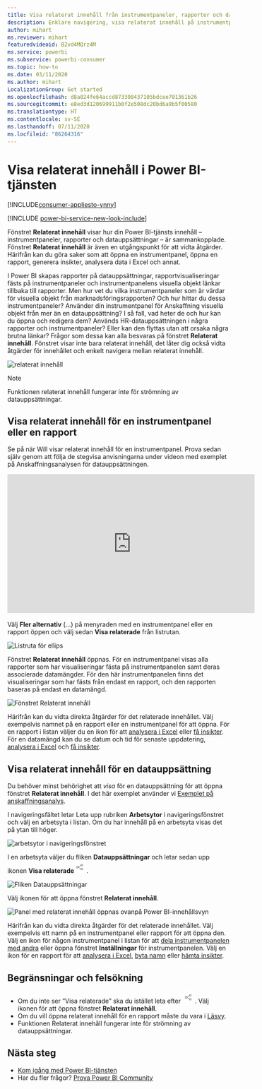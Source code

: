 ```yaml
---
title: Visa relaterat innehåll från instrumentpaneler, rapporter och datauppsättningar
description: Enklare navigering, visa relaterat innehåll på instrumentpaneler, rapporter och datauppsättningar
author: mihart
ms.reviewer: mihart
featuredvideoid: B2vd4MQrz4M
ms.service: powerbi
ms.subservice: powerbi-consumer
ms.topic: how-to
ms.date: 03/11/2020
ms.author: mihart
LocalizationGroup: Get started
ms.openlocfilehash: d8a024fe64accd873398437105bdcee701361b26
ms.sourcegitcommit: e8ed3d120699911b0f2e508dc20bd6a9b5f00580
ms.translationtype: HT
ms.contentlocale: sv-SE
ms.lasthandoff: 07/11/2020
ms.locfileid: "86264316"
---
```

# <a name="view-related-content-in-the-power-bi-service"></a>Visa relaterat innehåll i Power BI-tjänsten

[!INCLUDE[consumer-appliesto-ynny](../includes/consumer-appliesto-ynny.md)]

[!INCLUDE [power-bi-service-new-look-include](../includes/power-bi-service-new-look-include.md)]

Fönstret **Relaterat innehåll** visar hur din Power BI-tjänsts innehåll – instrumentpaneler, rapporter och datauppsättningar – är sammankopplade. Fönstret **Relaterat innehåll** är även en utgångspunkt för att vidta åtgärder. Härifrån kan du göra saker som att öppna en instrumentpanel, öppna en rapport, generera insikter, analysera data i Excel och annat.  

I Power BI skapas rapporter på datauppsättningar, rapportvisualiseringar fästs på instrumentpaneler och instrumentpanelens visuella objekt länkar tillbaka till rapporter. Men hur vet du vilka instrumentpaneler som är värdar för visuella objekt från marknadsföringsrapporten? Och hur hittar du dessa instrumentpaneler? Använder din instrumentpanel för Anskaffning visuella objekt från mer än en datauppsättning? I så fall, vad heter de och hur kan du öppna och redigera dem? Används HR-datauppsättningen i några rapporter och instrumentpaneler? Eller kan den flyttas utan att orsaka några brutna länkar? Frågor som dessa kan alla besvaras på fönstret **Relaterat innehåll**.  Fönstret visar inte bara relaterat innehåll, det låter dig också vidta åtgärder för innehållet och enkelt navigera mellan relaterat innehåll.

![relaterat innehåll](./media/end-user-related/power-bi-list.png)

> [!NOTE]
> Funktionen relaterat innehåll fungerar inte för strömning av datauppsättningar.
> 
> 

## <a name="view-related-content-for-a-dashboard-or-report"></a>Visa relaterat innehåll för en instrumentpanel eller en rapport
Se på när Will visar relaterat innehåll för en instrumentpanel. Prova sedan själv genom att följa de stegvisa anvisningarna under videon med exemplet på Anskaffningsanalysen för datauppsättningen.

<iframe width="560" height="315" src="https://www.youtube.com/embed/B2vd4MQrz4M#t=3m05s" frameborder="0" allowfullscreen></iframe>

Välj **Fler alternativ** (…) på menyraden med en instrumentpanel eller en rapport öppen och välj sedan **Visa relaterade** från listrutan.

![Listruta för ellips](./media/end-user-related/power-bi-dropdown.png)

Fönstret **Relaterat innehåll** öppnas. För en instrumentpanel visas alla rapporter som har visualiseringar fästa på instrumentpanelen samt deras associerade datamängder. För den här instrumentpanelen finns det visualiseringar som har fästs från endast en rapport, och den rapporten baseras på endast en datamängd. 

![Fönstret Relaterat innehåll](./media/end-user-related/power-bi-view-related-dashboard.png)

Härifrån kan du vidta direkta åtgärder för det relaterade innehållet.  Välj exempelvis namnet på en rapport eller en instrumentpanel för att öppna.  För en rapport i listan väljer du en ikon för att [analysera i Excel](../collaborate-share/service-analyze-in-excel.md) eller [få insikter](end-user-insights.md). För en datamängd kan du se datum och tid för senaste uppdatering, [analysera i Excel](../collaborate-share/service-analyze-in-excel.md) och [få insikter](end-user-insights.md).  



## <a name="view-related-content-for-a-dataset"></a>Visa relaterat innehåll för en datauppsättning
Du behöver minst behörighet att *visa* för en datauppsättning för att öppna fönstret **Relaterat innehåll**. I det här exemplet använder vi [Exemplet på anskaffningsanalys](../create-reports/sample-procurement.md).

I navigeringsfältet letar Leta upp rubriken **Arbetsytor** i navigeringsfönstret och välj en arbetsyta i listan. Om du har innehåll på en arbetsyta visas det på ytan till höger. 

![arbetsytor i navigeringsfönstret](./media/end-user-related/power-bi-workspace.png)


I en arbetsyta väljer du fliken **Datauppsättningar** och letar sedan upp ikonen **Visa relaterade**![ikonen Visa relaterade](./media/end-user-related/power-bi-view-related-icon-new.png).

![Fliken Datauppsättningar](./media/end-user-related/power-bi-related-dataset.png)

Välj ikonen för att öppna fönstret **Relaterat innehåll**.

![Panel med relaterat innehåll öppnas ovanpå Power BI-innehållsvyn](media/end-user-related/power-bi-dataset.png)

Härifrån kan du vidta direkta åtgärder för det relaterade innehållet. Välj exempelvis ett namn på en instrumentpanel eller rapport för att öppna den.  Välj en ikon för någon instrumentpanel i listan för att [dela instrumentpanelen med andra](../collaborate-share/service-share-dashboards.md) eller öppna fönstret **Inställningar** för instrumentpanelen. Välj en ikon för en rapport för att [analysera i Excel](../collaborate-share/service-analyze-in-excel.md), [byta namn](../create-reports/service-rename.md) eller [hämta insikter](end-user-insights.md).  

## <a name="limitations-and-troubleshooting"></a>Begränsningar och felsökning
* Om du inte ser ”Visa relaterade” ska du istället leta efter ![ikonen Visa relaterade](./media/end-user-related/power-bi-view-related-icon-new.png). Välj ikonen för att öppna fönstret **Relaterat innehåll**.
* Om du vill öppna relaterat innehåll för en rapport måste du vara i [Läsvy](end-user-reading-view.md).
* Funktionen Relaterat innehåll fungerar inte för strömning av datauppsättningar.

## <a name="next-steps"></a>Nästa steg
* [Kom igång med Power BI-tjänsten](../fundamentals/service-get-started.md)
* Har du fler frågor? [Prova Power BI Community](https://community.powerbi.com/)
